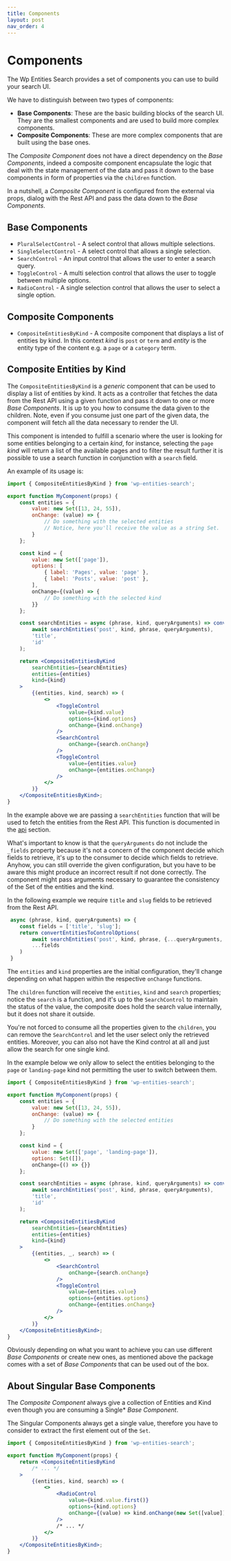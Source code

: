 ```yaml
---
title: Components
layout: post
nav_order: 4
---
```


# Components

The Wp Entities Search provides a set of components you can use to build your search UI.

We have to distinguish between two types of components:

- **Base Components**: These are the basic building blocks of the search UI. They are the smallest components and are
  used to build more complex components.
- **Composite Components**: These are more complex components that are built using the base ones.

The _Composite Component_ does not have a direct dependency on the _Base Components_, indeed a composite component
encapsulate the logic
that deal with the state management of the data and pass it down to the base components in form of properties via
the `children` function.

In a nutshell, a _Composite Component_ is configured from the external via props, dialog with the Rest API and pass the
data down to the _Base Components_.

## Base Components

- `PluralSelectControl` - A select control that allows multiple selections.
- `SingleSelectControl` - A select control that allows a single selection.
- `SearchControl` - An input control that allows the user to enter a search query.
- `ToggleControl` - A multi selection control that allows the user to toggle between multiple options.
- `RadioControl` - A single selection control that allows the user to select a single option.

## Composite Components

- `CompositeEntitiesByKind` - A composite component that displays a list of entities by kind. In this context _kind_
  is `post` or `term` and _entity_ is the entity type of the content e.g. a `page` or a `category` term.

## Composite Entities by Kind

The `CompositeEntitiesByKind` is a _generic_ component that can be used to display a list of entities by kind. It acts
as a controller that fetches the data from the Rest API using a given function and pass it down to one or more _Base
Components_.
It is up to you how to consume the data given to the children. Note, even if you consume just one part of the given
data,
the component will fetch all the data necessary to render the UI.

This component is intended to fulfill a scenario where the user is looking for some entities belonging to a certain
_kind_,
for instance, selecting the `page` _kind_ will return a list of the available pages and to filter the result further it
is
possible to use a search function in conjunction with a `search` field.

An example of its usage is:

```jsx
import { CompositeEntitiesByKind } from 'wp-entities-search';

export function MyComponent(props) {
    const entities = {
        value: new Set([13, 24, 55]),
        onChange: (value) => {
            // Do something with the selected entities
            // Notice, here you'll receive the value as a string Set.
        }
    };

    const kind = {
        value: new Set(['page']),
        options: [
            { label: 'Pages', value: 'page' },
            { label: 'Posts', value: 'post' },
        ],
        onChange={(value) => {
            // Do something with the selected kind
        }}
    };

    const searchEntities = async (phrase, kind, queryArguments) => convertEntitiesToControlOptions(
        await searchEntities('post', kind, phrase, queryArguments),
        'title',
        'id'
    );

    return <CompositeEntitiesByKind
        searchEntities={searchEntities}
        entities={entities}
        kind={kind}
    >
        {(entities, kind, search) => (
            <>
                <ToggleControl
                    value={kind.value}
                    options={kind.options}
                    onChange={kind.onChange}
                />
                <SearchControl
                    onChange={search.onChange}
                />
                <ToggleControl
                    value={entities.value}
                    onChange={entities.onChange}
                />
            </>
        )}
    </CompositeEntitiesByKind>;
}
```

In the example above we are passing a `searchEntities` function that will be used to fetch the entities from the Rest
API. This function is documented in the [api](./api.md) section.

What's important to know is that the `queryArguments` do not include the `_fields` property because it's not a concern
of the component decide which fields to retrieve, it's up to the consumer to decide which fields to retrieve. Anyhow,
you can still override the given configuration, but you have to be aware this might produce an incorrect result if not
done correctly. The component might pass arguments necessary to guarantee the consistency of the Set of the entities and
the kind.

In the following example we require `title` and `slug` fields to be retrieved from the Rest API.

```typescript
 async (phrase, kind, queryArguments) => {
    const fields = ['title', 'slug'];
    return convertEntitiesToControlOptions(
        await searchEntities('post', kind, phrase, {...queryArguments, fields}),
        ...fields
    )
 }
```

The `entities` and `kind` properties are the initial configuration, they'll change depending on what happen within the
respective `onChange` functions.

The `children` function will receive the `entities`, `kind` and `search` properties; notice the `search` is a function,
and it's up to the `SearchControl` to maintain the status of the value, the composite does hold the search value
internally, but it does not share it outside.

You're not forced to consume all the properties given to the `children`, you can remove the `SearchControl`
and let the user select only the retrieved entities. Moreover, you can also not have the Kind control at all and just
allow the search for one single kind.

In the example below we only allow to select the entities belonging to the `page` or `landing-page` kind not permitting
the user to switch between them.

```jsx
import { CompositeEntitiesByKind } from 'wp-entities-search';

export function MyComponent(props) {
    const entities = {
        value: new Set([13, 24, 55]),
        onChange: (value) => {
            // Do something with the selected entities
        }
    };

    const kind = {
        value: new Set(['page', 'landing-page']),
        options: Set([]),
        onChange={() => {}}
    };

    const searchEntities = async (phrase, kind, queryArguments) => convertEntitiesToControlOptions(
        await searchEntities('post', kind, phrase, queryArguments),
        'title',
        'id'
    );

    return <CompositeEntitiesByKind
        searchEntities={searchEntities}
        entities={entities}
        kind={kind}
    >
        {(entities, _, search) => (
            <>
                <SearchControl
                    onChange={search.onChange}
                />
                <ToggleControl
                    value={entities.value}
                    options={entities.options}
                    onChange={entities.onChange}
                />
            </>
        )}
    </CompositeEntitiesByKind>;
}
```

Obviously depending on what you want to achieve you can use different _Base Components_ or create new ones, as mentioned
above the package comes with a set of _Base Components_ that can be used out of the box.

## About Singular Base Components

The _Composite Component_ always give a collection of Entities and Kind even though you are consuming a Single* _Base
Component_.

The Singular Components always get a single value, therefore you have to consider to extract the first element out of
the `Set`.

```jsx
import { CompositeEntitiesByKind } from 'wp-entities-search';

export function MyComponent(props) {
    return <CompositeEntitiesByKind
        /* ... */
    >
        {(entities, kind, search) => (
            <>
                <RadioControl
                    value={kind.value.first()}
                    options={kind.options}
                    onChange={(value) => kind.onChange(new Set([value]))}
                />
                /* ... */
            </>
        )}
    </CompositeEntitiesByKind>;
}
```
